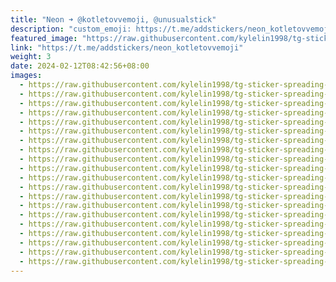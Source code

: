 ```yaml
---
title: "Neon ➜ @kotletovvemoji, @unusualstick"
description: "custom_emoji: https://t.me/addstickers/neon_kotletovvemoji"
featured_image: "https://raw.githubusercontent.com/kylelin1998/tg-sticker-spreading-worldwide-images/main/img/8dde16ab-0ed1-4dbf-bbdd-e8d6681ab116.jpg"
link: "https://t.me/addstickers/neon_kotletovvemoji"
weight: 3
date: 2024-02-12T08:42:56+08:00
images:
  - https://raw.githubusercontent.com/kylelin1998/tg-sticker-spreading-worldwide-images/main/img/8dde16ab-0ed1-4dbf-bbdd-e8d6681ab116.jpg
  - https://raw.githubusercontent.com/kylelin1998/tg-sticker-spreading-worldwide-images/main/img/4d6a9ef2-02c9-410c-9131-5b4e081602e6.jpg
  - https://raw.githubusercontent.com/kylelin1998/tg-sticker-spreading-worldwide-images/main/img/aad0bbcd-2427-48eb-9745-e224c2d9e928.jpg
  - https://raw.githubusercontent.com/kylelin1998/tg-sticker-spreading-worldwide-images/main/img/1aebd1a7-be43-4401-bc7e-e5d5b826d4d5.jpg
  - https://raw.githubusercontent.com/kylelin1998/tg-sticker-spreading-worldwide-images/main/img/9dcf1700-d62d-4305-a973-ee06ecbbb2dd.jpg
  - https://raw.githubusercontent.com/kylelin1998/tg-sticker-spreading-worldwide-images/main/img/f3303ea9-b6e3-4944-a64d-1140a326b226.jpg
  - https://raw.githubusercontent.com/kylelin1998/tg-sticker-spreading-worldwide-images/main/img/19bbe7a7-cbb8-4ad9-81c1-461bafe5695c.jpg
  - https://raw.githubusercontent.com/kylelin1998/tg-sticker-spreading-worldwide-images/main/img/5ee74a98-58ce-41cb-b33f-a43d04d56298.jpg
  - https://raw.githubusercontent.com/kylelin1998/tg-sticker-spreading-worldwide-images/main/img/b63269c1-83e4-4aeb-817d-9333d8b41613.jpg
  - https://raw.githubusercontent.com/kylelin1998/tg-sticker-spreading-worldwide-images/main/img/117f50d4-16f8-4fa1-b789-10c5c72850c0.jpg
  - https://raw.githubusercontent.com/kylelin1998/tg-sticker-spreading-worldwide-images/main/img/53aa012b-219f-425f-b240-6690daf3c296.jpg
  - https://raw.githubusercontent.com/kylelin1998/tg-sticker-spreading-worldwide-images/main/img/8b2eb790-3fd7-47c2-a120-abc2e662d57e.jpg
  - https://raw.githubusercontent.com/kylelin1998/tg-sticker-spreading-worldwide-images/main/img/def533ba-818b-4702-aa83-98a7ae248791.jpg
  - https://raw.githubusercontent.com/kylelin1998/tg-sticker-spreading-worldwide-images/main/img/57648387-a205-4afe-bb4d-c9d8910710b1.jpg
  - https://raw.githubusercontent.com/kylelin1998/tg-sticker-spreading-worldwide-images/main/img/7cf35547-7b2f-4ae1-b477-e758f46cdbc5.jpg
  - https://raw.githubusercontent.com/kylelin1998/tg-sticker-spreading-worldwide-images/main/img/5f90dc74-12f3-4a61-b957-63af25f6545e.jpg
  - https://raw.githubusercontent.com/kylelin1998/tg-sticker-spreading-worldwide-images/main/img/03c8ae65-f386-4ef5-98fe-81ba8ad7e830.jpg
  - https://raw.githubusercontent.com/kylelin1998/tg-sticker-spreading-worldwide-images/main/img/507282f1-a5fb-40c2-8aa4-0457720025e4.jpg
  - https://raw.githubusercontent.com/kylelin1998/tg-sticker-spreading-worldwide-images/main/img/4bff4f97-678e-45b8-94be-adb7cbb8f1c7.jpg
  - https://raw.githubusercontent.com/kylelin1998/tg-sticker-spreading-worldwide-images/main/img/9c578770-4854-4e47-865d-b34d48548fad.jpg
---
```

